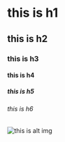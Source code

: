 # this is h1
## this is h2
### this is h3
#### this is h4
##### this is h5
###### this is h6

![this is alt img](https://octodex.github.com/images/hula_loop_octodex03.gif)

